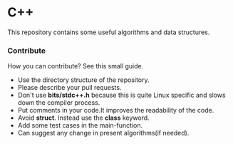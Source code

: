 # C++ 

This repository contains some useful algorithms and data structures. 

### Contribute

How you can contribute? See this small guide.

* Use the directory structure of the repository.
* Please describe your pull requests. 
* Don't use **bits/stdc++.h** because this is quite Linux specific and slows down the compiler process.
* Put comments in your code.It improves the readability of the code.
* Avoid **struct**. Instead use the **class** keyword.
* Add some test cases in the main-function.
* Can suggest any change in present algorithms(if needed).
